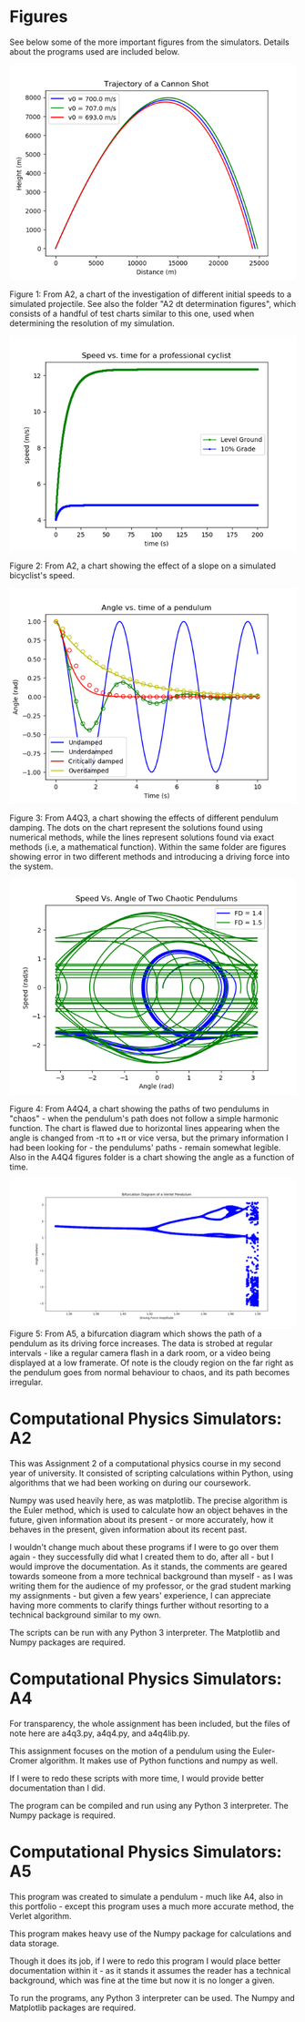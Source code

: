 # Figures
See below some of the more important figures from the simulators. Details about the programs used are included below.

![A chart showing the path of a modelled projectile, compared to two other paths with differing initial speeds.](A2-adiabatic-approximation-figures/Figure_2.png)

Figure 1: From A2, a chart of the investigation of different initial speeds to a simulated projectile. See also the folder "A2 dt determination figures", which consists of a handful of test charts similar to this one, used when determining the resolution of my simulation.

![A chart showing the speed of a modelled bicylist, showing two speed functions - one performed on level ground, one performed at a 10% grade.](A2-bike-racing-figures/Figure_1.png)

Figure 2: From A2, a chart showing the effect of a slope on a simulated bicyclist's speed.

![A chart showing the paths of a simulated ideal pendulum with different amounts of damping.](a4q3-figures/Figure_0.png)

Figure 3: From A4Q3, a chart showing the effects of different pendulum damping. The dots on the chart represent the solutions found using numerical methods, while the lines represent solutions found via exact methods (i.e, a mathematical function). Within the same folder are figures showing error in two different methods and introducing a driving force into the system.

![A chart of two different damped chaotic pendulums, with speed on the vertical axis and angle on the horizontal one.](a4q4-figures/Figure_0.png)

Figure 4: From A4Q4, a chart showing the paths of two pendulums in "chaos" - when the pendulum's path does not follow a simple harmonic function. The chart is flawed due to horizontal lines appearing when the angle is changed from -π to +π or vice versa, but the primary information I had been looking for - the pendulums' paths - remain somewhat legible. Also in the A4Q4 figures folder is a chart showing the angle as a function of time.

![A bifurcation diagram of a pendulum, showing branching paths followed by a fuzzy, cloudlike shape on the right side of the graph.](A5-Figures/Figure_0-v.png)
Figure 5: From A5, a bifurcation diagram which shows the path of a pendulum as its driving force increases. The data is strobed at regular intervals - like a regular camera flash in a dark room, or a video being displayed at a low framerate. Of note is the cloudy region on the far right as the pendulum goes from normal behaviour to chaos, and its path becomes irregular.

# Computational Physics Simulators: A2

This was Assignment 2 of a computational physics course in my second year of university. It consisted of scripting calculations within Python, using algorithms that we had been working on during our coursework.

Numpy was used heavily here, as was matplotlib. The precise algorithm is the Euler method, which is used to calculate how an object behaves in the future, given information about its present - or more accurately, how it behaves in the present, given information about its recent past.

I wouldn't change much about these programs if I were to go over them again - they successfully did what I created them to do, after all - but I would improve the documentation. As it stands, the comments are geared towards someone from a more technical background than myself - as I was writing them for the audience of my professor, or the grad student marking my assignments - but given a few years' experience, I can appreciate having more comments to clarify things further without resorting to a technical background similar to my own.

The scripts can be run with any Python 3 interpreter. The Matplotlib and Numpy packages are required.

# Computational Physics Simulators: A4

For transparency, the whole assignment has been included, but the files of note here are a4q3.py, a4q4.py, and a4q4lib.py.

This assignment focuses on the motion of a pendulum using the Euler-Cromer algorithm. It makes use of Python functions and numpy as well.

If I were to redo these scripts with more time, I would provide better documentation than I did.

The program can be compiled and run using any Python 3 interpreter. The Numpy package is required.

# Computational Physics Simulators: A5

This program was created to simulate a pendulum - much like A4, also in this portfolio - except this program uses a much more accurate method, the Verlet algorithm.

This program makes heavy use of the Numpy package for calculations and data storage.

Though it does its job, if I were to redo this program I would place better documentation within it - as it stands it assumes the reader has a technical background, which was fine at the time but now it is no longer a given.

To run the programs, any Python 3 interpreter can be used. The Numpy and Matplotlib packages are required.
